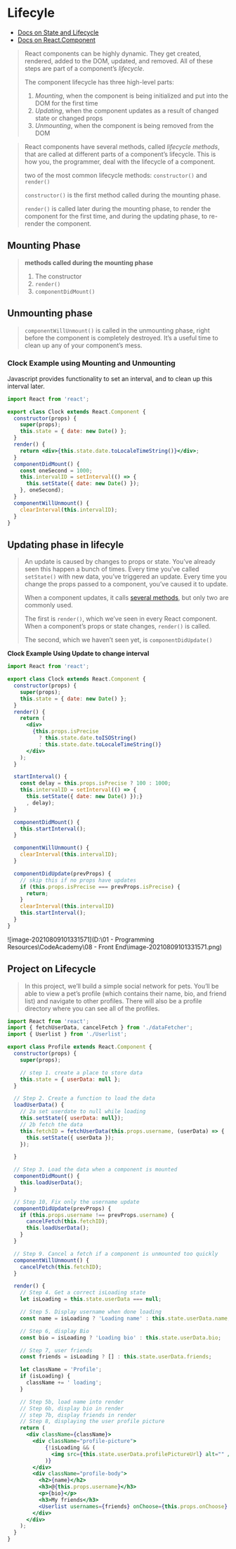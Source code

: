 # Lifecyle

- [Docs on State and Lifecycle](https://reactjs.org/docs/state-and-lifecycle.html)
- [Docs on React.Component](https://reactjs.org/docs/react-component.html)



> React components can be highly dynamic. They get created, rendered, added to the DOM, updated, and removed. All of these steps are part of a component’s *lifecycle*.
>
> The component lifecycle has three high-level parts:
>
> 1. *Mounting*, when the component is being initialized and put into the DOM for the first time
> 2. *Updating*, when the component updates as a result of changed state or changed props
> 3. *Unmounting*, when the component is being removed from the DOM

> React components have several methods, called *lifecycle methods*, that are called at different parts of a component’s lifecycle. This is how you, the programmer, deal with the lifecycle of a component.
>
> two of the most common lifecycle methods: `constructor()` and `render()`
>
> `constructor()` is the first method called during the mounting phase.
>
> `render()` is called later during the mounting phase, to render the component for the first time, and during the updating phase, to re-render the component.

## Mounting Phase

> **methods called during the mounting phase**
>
> 1. The constructor
> 2. `render()`
> 3. `componentDidMount()`

## Unmounting phase

> `componentWillUnmount()` is called in the unmounting phase, right before the component is completely destroyed. It’s a useful time to clean up any of your component’s mess.

### Clock Example using Mounting and Unmounting

Javascript provides functionality to set an interval, and to clean up this interval later.

```jsx
import React from 'react';

export class Clock extends React.Component {
  constructor(props) {
    super(props);
    this.state = { date: new Date() };
  }
  render() {
    return <div>{this.state.date.toLocaleTimeString()}</div>;
  }
  componentDidMount() {
    const oneSecond = 1000;
    this.intervalID = setInterval(() => {
      this.setState({ date: new Date() });
    }, oneSecond);
  }
  componentWillUnmount() {
    clearInterval(this.intervalID);
  }
}
```

## Updating phase in lifecyle

> An update is caused by changes to props or state. You’ve already seen this happen a bunch of times. Every time you’ve called `setState()` with new data, you’ve triggered an update. Every time you change the props passed to a component, you’ve caused it to update.
>
> When a component updates, it calls [several methods](https://reactjs.org/docs/react-component.html#updating), but only two are commonly used.
>
> The first is `render()`, which we’ve seen in every React component. When a component’s props or state changes, `render()` is called.
>
> The second, which we haven’t seen yet, is `componentDidUpdate()`

**Clock Example Using Update to change interval**

```jsx
import React from 'react';

export class Clock extends React.Component {
  constructor(props) {
    super(props);
    this.state = { date: new Date() };
  }
  render() {
    return (
      <div>
        {this.props.isPrecise
          ? this.state.date.toISOString()
          : this.state.date.toLocaleTimeString()}
      </div>
    );
  }

  startInterval() {
    const delay = this.props.isPrecise ? 100 : 1000;
    this.intervalID = setInterval(() => {
      this.setState({ date: new Date() });}
      , delay);
  }

  componentDidMount() {
    this.startInterval();
  }

  componentWillUnmount() {
    clearInterval(this.intervalID);
  }

  componentDidUpdate(prevProps) {
    // skip this if no props have updates
    if (this.props.isPrecise === prevProps.isPrecise) {
      return;
    }
    clearInterval(this.intervalID)
    this.startInterval();
  }
}
```

![image-20210809101331571](D:\01 - Programming Resources\CodeAcademy\08 - Front End\image-20210809101331571.png)

## Project on Lifecycle

> In this project, we’ll build a simple social network for pets. You’ll be able to view a pet’s profile (which contains their name, bio, and friend list) and navigate to other profiles. There will also be a profile directory where you can see all of the profiles.

```jsx
import React from 'react';
import { fetchUserData, cancelFetch } from './dataFetcher';
import { Userlist } from './Userlist';

export class Profile extends React.Component {
  constructor(props) {
    super(props);

    // step 1. create a place to store data
    this.state = { userData: null };
  }

  // Step 2. Create a function to load the data
  loadUserData() {
    // 2a set userdate to null while loading
    this.setState({ userData: null});
    // 2b fetch the data
    this.fetchID = fetchUserData(this.props.username, (userData) => {
      this.setState({ userData });
    });

  }

  // Step 3. Load the data when a component is mounted
  componentDidMount() {
    this.loadUserData();
  }

  // Step 10, Fix only the username update
  componentDidUpdate(prevProps) {
    if (this.props.username !== prevProps.username) {
      cancelFetch(this.fetchID);
      this.loadUserData();
    }
  }

  // Step 9. Cancel a fetch if a component is unmounted too quickly
  componentWillUnmount() {
    cancelFetch(this.fetchID);
  }

  render() {
    // Step 4. Get a correct isLoading state
    let isLoading = this.state.userData === null;

    // Step 5. Display username when done loading
    const name = isLoading ? 'Loading name' : this.state.userData.name;

    // Step 6, display Bio
    const bio = isLoading ? 'Loading bio' : this.state.userData.bio;

    // Step 7, user friends
    const friends = isLoading ? [] : this.state.userData.friends;

    let className = 'Profile';
    if (isLoading) {
      className += ' loading';
    }

    // Step 5b, load name into render
    // Step 6b, display bio in render
    // step 7b, display friends in render
    // Step 8, displaying the user profile picture
    return (
      <div className={className}>
        <div className="profile-picture">
            {!isLoading && (
              <img src={this.state.userData.profilePictureUrl} alt="" />
            )}
        </div>
        <div className="profile-body">
          <h2>{name}</h2>
          <h3>@{this.props.username}</h3>
          <p>{bio}</p>
          <h3>My friends</h3>
          <Userlist usernames={friends} onChoose={this.props.onChoose} />
        </div>
      </div>
    );
  }
}
```

